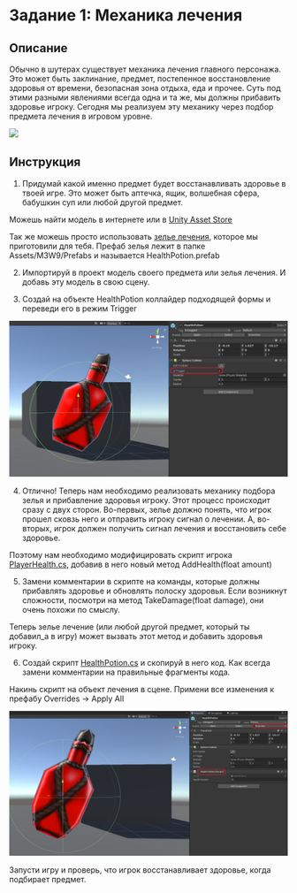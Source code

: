 # Задание 1: Механика лечения

## Описание

Обычно в шутерах существует механика лечения главного персонажа. Это может быть заклинание, предмет, постепенное восстановление здоровья от времени, безопасная зона отдыха, еда и прочее. Суть под этими разными явлениями всегда одна и та же, мы должны прибавить здоровье игроку. Сегодня мы реализуем эту механику через подбор предмета лечения в игровом уровне.

<img src="https://static0.gamerantimages.com/wordpress/wp-content/uploads/2023/01/skyrim-player-causes-brawl-by-dropping-cheese.jpg" width="600"/>

## Инструкция

1. Придумай какой именно предмет будет восстанавливать здоровье в твоей игре. Это может быть аптечка, ящик, волшебная сфера, бабушкин суп или любой другой предмет.

Можешь найти модель в интернете или в [Unity Asset Store](https://assetstore.unity.com/)

Так же можешь просто использовать [зелье лечения](https://github.com/copetonrob/YP_Unity_M3_W9/blob/main/HealthPotion.unitypackage), которое мы приготовили для тебя. Префаб зелья лежит в папке Assets/M3W9/Prefabs и называется HealthPotion.prefab

2. Импортируй в проект модель своего предмета или зелья лечения. И добавь эту модель в свою сцену.

3. Создай на объекте HealthPotion коллайдер подходящей формы и переведи его в режим Trigger

<img src="https://github.com/copetonrob/YP_Unity_M3_W9/blob/main/img/Collider.png" width="600"/>

4. Отлично! Теперь нам необходимо реализовать механику подбора зелья и прибавление здоровья игроку. Этот процесс происходит сразу с двух сторон. Во-первых, зелье должно понять, что игрок прошел сковзь него и отправить игроку сигнал о лечении. А, во-вторых, игрок должен получить сигнал лечения и восстановить себе здоровье.

Поэтому нам необходимо модифицировать скрипт игрока [PlayerHealth.cs](https://github.com/copetonrob/YP_Unity_M3_W9/blob/main/PlayerHealth.cs), добавив в него новый метод AddHealth(float amount)

5. Замени комментарии в скрипте на команды, которые должны прибавлять здоровье и обновлять полоску здоровья. Если возникнут сложности, посмотри на метод TakeDamage(float damage), они очень похожи по смыслу.

Теперь зелье лечение (или любой другой предмет, который ты добавил_а в игру) может вызвать этот метод и добавить здоровья игроку.

6. Создай скрипт [HealthPotion.cs](https://github.com/copetonrob/YP_Unity_M3_W9/blob/main/HealthPotion.cs) и скопируй в него код. Как всегда замени комментарии на правильные фрагменты кода.

Накинь скрипт на объект лечения в сцене. Примени все изменения к префабу Overrides -> Apply All

<img src="https://github.com/copetonrob/YP_Unity_M3_W9/blob/main/img/add_script.png" width="600"/>

Запусти игру и проверь, что игрок восстанавливает здоровье, когда подбирает предмет.